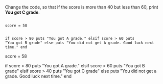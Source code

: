 Change the code, so that
if the score is more than 40 but less
than 60, print **You got C grade**.



<codeblock language="ruby" type="exercise" testMode="fixedInput">
<code>
score = 58

if score > 80
  puts "You got A grade."
elsif score > 60
  puts "You got B grade"
else
  puts "You did not get A grade. Good luck next time."
end
</code>

<solution>
score = 58

if score > 80
  puts "You got A grade."
elsif score > 60
  puts "You got B grade"
elsif score > 40
  puts "You got C grade"
else
  puts "You did not get a grade. Good luck next time."
end
</solution>
</codeblock>